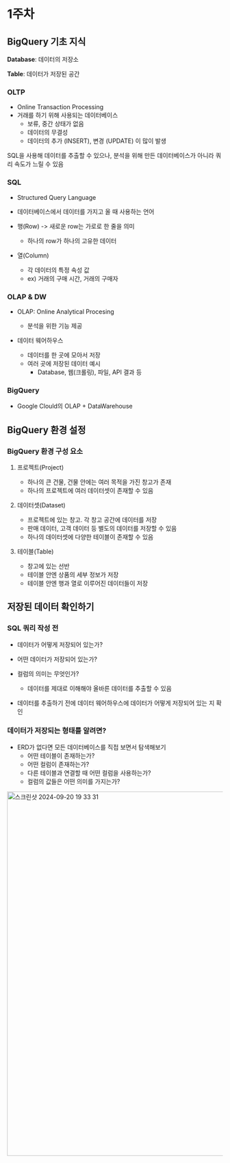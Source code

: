 # 1주차

## BigQuery 기초 지식

**Database**: 데이터의 저장소  
  
**Table**: 데이터가 저장된 공간  
  
  
### OLTP  
* Online Transaction Processing
* 거래를 하기 위해 사용되는 데이터베이스
  - 보류, 중간 상태가 없음
  - 데이터의 무결성
  - 데이터의 추가 (INSERT), 변경 (UPDATE) 이 많이 발생

 SQL을 사용해 데이터를 추출할 수 있으나, 분석을 위해 만든 데이터베이스가 아니라 쿼리 속도가 느릴 수 있음  
   

    
### SQL 
* Structured Query Language
* 데이터베이스에서 데이터를 가지고 올 때 사용하는 언어

* 행(Row) -> 새로운 row는 가로로 한 줄을 의미
  - 하나의 row가 하나의 고유한 데이터

* 열(Column)
  - 각 데이터의 특정 속성 값
  - ex) 거래의 구매 시간, 거래의 구매자


### OLAP & DW
* OLAP: Online Analytical Procesing
  - 분석을 위한 기능 제공

* 데이터 웨어하우스
   - 데이터를 한 곳에 모아서 저장
   - 여러 곳에 저장된 데이터 예시
     - Database, 웹(크롤링), 파일, API 결과 등
  
  
### BigQuery
* Google Clould의 OLAP + DataWarehouse



## BigQuery 환경 설정
### BigQuery 환경 구성 요소
1) 프로젝트(Project)
   * 하나의 큰 건물, 건물 안에는 여러 목적을 가진 창고가 존재
   * 하나의 프로젝트에 여러 데이터셋이 존재할 수 있음

2) 데이터셋(Dataset)
    * 프로젝트에 있는 창고. 각 창고 공간에 데이터를 저장
    * 판매 데이터, 고객 데이터 등 별도의 데이터를 저장할 수 있음
    * 하나의 데이터셋에 다양한 테이블이 존재할 수 있음

3) 테이블(Table)
    * 창고에 있는 선반
    * 테이블 안엔 상품의 세부 정보가 저장
    * 테이블 안엔 행과 열로 이루어진 데이터들이 저장

  
## 저장된 데이터 확인하기

### SQL 쿼리 작성 전
* 데이터가 어떻게 저장되어 있는가?
* 어떤 데이터가 저장되어 있는가?
* 컬럼의 의미는 무엇인가?

  - 데이터를 제대로 이해해야 올바른 데이터를 추출할 수 있음
  
* 데이터를 추출하기 전에 데이터 웨어하우스에 데이터가 어떻게 저장되어 있는 지 확인

  
### 데이터가 저장되는 형태를 알려면?
* ERD가 없다면 모든 데이터베이스를 직접 보면서 탐색해보기
  - 어떤 테이블이 존재하는가?
  - 어떤 컬럼이 존재하는가?
  - 다른 테이블과 연결할 때 어떤 컬럼을 사용하는가?
  - 컬럼의 값들은 어떤 의미를 가지는가?
  
  
  
  
<img width="849" alt="스크린샷 2024-09-20 19 33 31" src="https://github.com/user-attachments/assets/b4d597e8-063a-4528-9e95-2a11d4546956">


